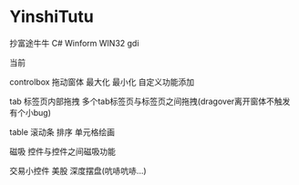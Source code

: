 # YinshiTutu
抄富途牛牛
C#
Winform
WIN32
gdi

当前

controlbox
 拖动窗体
 最大化
 最小化
 自定义功能添加

tab
 标签页内部拖拽
 多个tab标签页与标签页之间拖拽(dragover离开窗体不触发 有个小bug)

table
 滚动条
 排序
 单元格绘画

磁吸
 控件与控件之间磁吸功能
 
 
交易小控件
  美股 深度摆盘(吭哧吭哧...)
   
